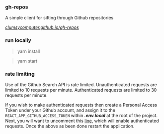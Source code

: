 ### gh-repos

A simple client for sifting through Github repositories

[_clumsycomputer.github.io/gh-repos_](https://clumsycomputer.github.io/gh-repos/)

### run locally

> yarn install

> yarn start

### rate limiting

Use of the Github Search API is rate limited. Unauthenticated requests are limited to 10 requests per minute. Authenticated requests are limited to 30 requests per minute.

If you wish to make authenticated requests then create a Personal Access Token under your Github account, and assign it to the `REACT_APP_GITHUB_ACCESS_TOKEN` within _**.env.local**_ at the root of the project. Next, you will want to uncomment this [line](https://github.com/clumsycomputer/gh-repos/blob/ed4362b04e090ae754debf318156174d594e9aac/src/App/useGetRepositories.ts#L66), which will enable authenticated requests. Once the above as been done restart the application.
